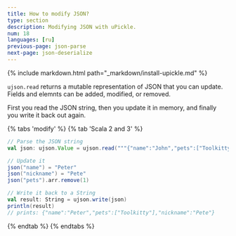 ```yaml
---
title: How to modify JSON?
type: section
description: Modifying JSON with uPickle.
num: 18
languages: [ru]
previous-page: json-parse
next-page: json-deserialize
---
```


{% include markdown.html path="_markdown/install-upickle.md" %}

`ujson.read` returns a mutable representation of JSON that you can update. Fields and elemnts can be added, modified, or removed.

First you read the JSON string, then you update it in memory, and finally you write it back out again.

{% tabs 'modify' %}
{% tab 'Scala 2 and 3' %}
```scala mdoc
// Parse the JSON string
val json: ujson.Value = ujson.read("""{"name":"John","pets":["Toolkitty","Scaniel"]}""")

// Update it
json("name") = "Peter"
json("nickname") = "Pete"
json("pets").arr.remove(1)

// Write it back to a String
val result: String = ujson.write(json)
println(result)
// prints: {"name":"Peter","pets":["Toolkitty"],"nickname":"Pete"}
```
{% endtab %}
{% endtabs %}
